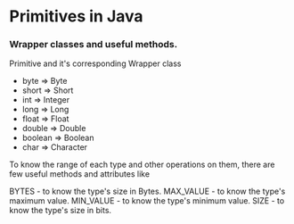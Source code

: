 # Primitives in Java

### Wrapper classes and useful methods.

Primitive and it's corresponding Wrapper class

- byte => Byte
- short => Short
- int => Integer
- long => Long
- float => Float
- double => Double
- boolean => Boolean
- char => Character

To know the range of each type and other operations on them, there are few useful methods and attributes like

BYTES - to know the type's size in Bytes.
MAX_VALUE - to know the type's maximum value.
MIN_VALUE - to know the type's minimum value.
SIZE - to know the type's size in bits.
